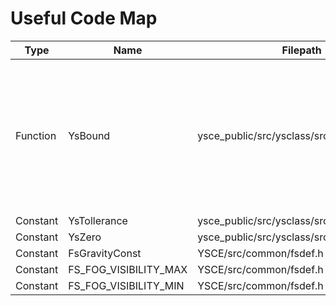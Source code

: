 # Useful Code Map


| Type     | Name                  | Filepath                                    | Description                                                                                                                       |
|----------|-----------------------|---------------------------------------------|-----------------------------------------------------------------------------------------------------------------------------------|
| Function | YsBound               | ysce_public/src/ysclass/src/folder/ysmath.h | Only permits an input to be within a specific range. If outside of the   range it will return the closest value inside the range. |
| Constant | YsTollerance | ysce_public/src/ysclass/src/folder/ysmath.h | 0.00001 |
| Constant | YsZero | ysce_public/src/ysclass/src/folder/ysmath.h | 0   |
| Constant | FsGravityConst  | YSCE/src/common/fsdef.h | 9.807  |
| Constant | FS_FOG_VISIBILITY_MAX | YSCE/src/common/fsdef.h  | 20000   |
| Constant | FS_FOG_VISIBILITY_MIN | YSCE/src/common/fsdef.h  | 800  |
